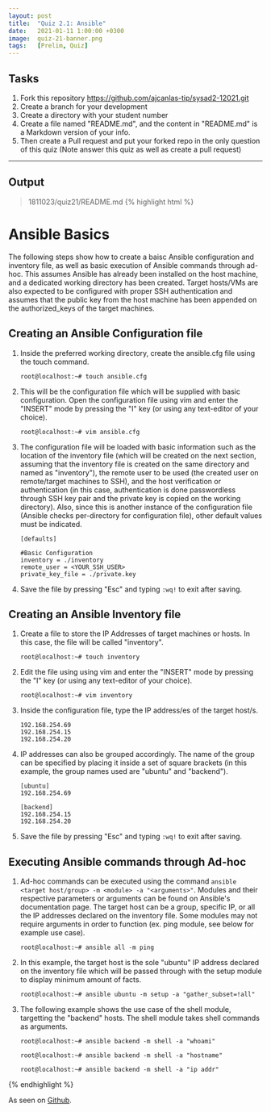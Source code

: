 ```yaml
---
layout: post
title:  "Quiz 2.1: Ansible"
date:   2021-01-11 1:00:00 +0300
image:  quiz-21-banner.png
tags:   [Prelim, Quiz]
---
```

## Tasks

1. Fork this repository https://github.com/ajcanlas-tip/sysad2-12021.git
2. Create a branch for your development
3. Create a directory with your student number
4. Create a file named "README.md", and the content in "README.md" is a Markdown version of your info.
5. Then create a Pull request and put your forked repo in the only question of this quiz (Note answer this quiz as well as create a pull request)

***

## Output

> 1811023/quiz21/README.md
{% highlight html %}
# Ansible Basics
The following steps show how to create a baisc Ansible configuration and inventory file, as well as basic execution of Ansible commands through ad-hoc. This assumes Ansible has already been installed on the host machine, and a dedicated working directory has been created. Target hosts/VMs are also expected to be configured with proper SSH authentication and assumes that the public key from the host machine has been appended on the authorized_keys of the target machines.

## Creating an Ansible Configuration file
1. Inside the preferred working directory, create the ansible.cfg file using the touch command.
	```
	root@localhost:~# touch ansible.cfg
	```
2. This will be the configuration file which will be supplied with basic configuration. Open the configuration file using vim and enter the "INSERT" mode by pressing the "I" key (or using any text-editor of your choice).
	```
	root@localhost:~# vim ansible.cfg
	```
3. The configuration file will be loaded with basic information such as the location of the inventory file (which will be created on the next section, assuming that the inventory file is created on the same directory and named as "inventory"), the remote user to be used (the created user on remote/target machines to SSH), and the host verification or authentication (in this case, authentication is done passwordless through SSH key pair and the private key is copied on the working directory). Also, since this is another instance of the configuration file (Ansible checks per-directory for configuration file), other default values must be indicated.
	```
	[defaults]
	
	#Basic Configuration
	inventory = ./inventory
	remote_user = <YOUR_SSH_USER>
	private_key_file = ./private.key
	```
4. Save the file by pressing "Esc" and typing ``:wq!`` to exit after saving.

## Creating an Ansible Inventory file
1. Create a file to store the IP Addresses of target machines or hosts. In this case, the file will be called "inventory".
	```
	root@localhost:~# touch inventory
	```
2.  Edit the file using using vim and enter the "INSERT" mode by pressing the "I" key (or using any text-editor of your choice).
	```
	root@localhost:~# vim inventory
	```
3.  Inside the configuration file, type the IP address/es of the target host/s.
	```
	192.168.254.69
	192.168.254.15
	192.168.254.20
	```
4.  IP addresses can also be grouped accordingly. The name of the group can be specified by placing it inside a set of square brackets (in this example, the group names used are "ubuntu" and "backend").
	```
	[ubuntu]
	192.168.254.69
	
	[backend]
	192.168.254.15
	192.168.254.20
	```
5. Save the file by pressing "Esc" and typing ``:wq!`` to exit after saving.

## Executing Ansible commands through Ad-hoc
1. Ad-hoc commands can be executed using the command ``ansible <target host/group> -m <module> -a "<arguments>"``. Modules and their respective parameters or arguments can be found on Ansible's documentation page. The target host can be a group, specific IP, or all the IP addresses declared on the inventory file. Some modules may not require arguments in order to function (ex. ping module, see below for example use case).
	```
	root@localhost:~# ansible all -m ping
	```
2. In this example, the target host is the sole "ubuntu" IP address declared on the inventory file which will be passed through with the setup module to display minimum amount of facts.
	```
	root@localhost:~# ansible ubuntu -m setup -a "gather_subset=!all"
	```
3. The following example shows the use case of the shell module, targetting the "backend" hosts. The shell module takes shell commands as arguments.
	```
	root@localhost:~# ansible backend -m shell -a "whoami"
	```
	```
	root@localhost:~# ansible backend -m shell -a "hostname"
	```
	```
	root@localhost:~# ansible backend -m shell -a "ip addr"
	```
{% endhighlight %}
<br>


<p>As seen on <a href="https://github.com/jpcabral-tip/sysad2-12021/tree/quiz21">Github</a>.</p>